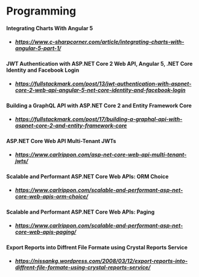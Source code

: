 # Programming

#### Integrating Charts With Angular 5
* ##### https://www.c-sharpcorner.com/article/integrating-charts-with-angular-5-part-1/

#### JWT Authentication with ASP.NET Core 2 Web API, Angular 5, .NET Core Identity and Facebook Login
* ##### https://fullstackmark.com/post/13/jwt-authentication-with-aspnet-core-2-web-api-angular-5-net-core-identity-and-facebook-login

#### Building a GraphQL API with ASP.NET Core 2 and Entity Framework Core
* ##### https://fullstackmark.com/post/17/building-a-graphql-api-with-aspnet-core-2-and-entity-framework-core

#### ASP.NET Core Web API Multi-Tenant JWTs
* ##### https://www.carlrippon.com/asp-net-core-web-api-multi-tenant-jwts/

#### Scalable and Performant ASP.NET Core Web APIs: ORM Choice
* ##### https://www.carlrippon.com/scalable-and-performant-asp-net-core-web-apis-orm-choice/

#### Scalable and Performant ASP.NET Core Web APIs: Paging
* ##### https://www.carlrippon.com/scalable-and-performant-asp-net-core-web-apis-paging/
  
#### Export Reports into Diffrent File Formate using Crystal Reports Service
* ##### https://nissankg.wordpress.com/2008/03/12/export-reports-into-diffrent-file-formate-using-crystal-reports-service/
  
